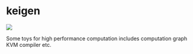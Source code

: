 # keigen
![](http://eigen.tuxfamily.org/images/Eigen_Silly_Professor_135x135.png)


Some toys for high performance computation includes computation graph KVM compiler etc.